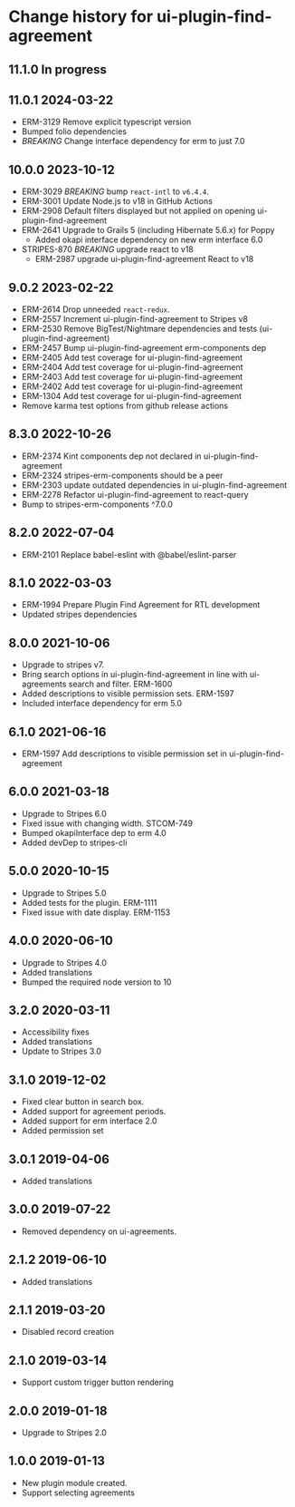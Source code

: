 # Change history for ui-plugin-find-agreement

## 11.1.0 In progress

## 11.0.1 2024-03-22
* ERM-3129 Remove explicit typescript version
* Bumped folio dependencies
* *BREAKING* Change interface dependency for erm to just 7.0

## 10.0.0 2023-10-12
* ERM-3029 *BREAKING* bump `react-intl` to `v6.4.4`.
* ERM-3001 Update Node.js to v18 in GitHub Actions
* ERM-2908 Default filters displayed but not applied on opening ui-plugin-find-agreement
* ERM-2641 Upgrade to Grails 5 (including Hibernate 5.6.x) for Poppy
  * Added okapi interface dependency on new erm interface 6.0
* STRIPES-870 *BREAKING* upgrade react to v18
  * ERM-2987 upgrade ui-plugin-find-agreement React to v18

## 9.0.2 2023-02-22
* ERM-2614 Drop unneeded `react-redux`.
* ERM-2557 Increment ui-plugin-find-agreement to Stripes v8
* ERM-2530 Remove BigTest/Nightmare dependencies and tests (ui-plugin-find-agreement)
* ERM-2457 Bump ui-plugin-find-agreement erm-components dep
* ERM-2405 Add test coverage for ui-plugin-find-agreement <View>
* ERM-2404 Add test coverage for ui-plugin-find-agreement <Modal>
* ERM-2403 Add test coverage for ui-plugin-find-agreement <Filters>
* ERM-2402 Add test coverage for ui-plugin-find-agreement <Container>
* ERM-1304 Add test coverage for ui-plugin-find-agreement <AgreementSearch>
* Remove karma test options from github release actions

## 8.3.0 2022-10-26
* ERM-2374 Kint components dep not declared in ui-plugin-find-agreement
* ERM-2324 stripes-erm-components should be a peer
* ERM-2303 update outdated dependencies in ui-plugin-find-agreement
* ERM-2278 Refactor ui-plugin-find-agreement to react-query
* Bump to stripes-erm-components ^7.0.0

## 8.2.0 2022-07-04
* ERM-2101 Replace babel-eslint with @babel/eslint-parser

## 8.1.0 2022-03-03
* ERM-1994 Prepare Plugin Find Agreement for RTL development
* Updated stripes dependencies

## 8.0.0 2021-10-06
* Upgrade to stripes v7.
* Bring search options in ui-plugin-find-agreement in line with ui-agreements search and filter. ERM-1600
* Added descriptions to visible permission sets. ERM-1597
* Included interface dependency for erm 5.0

## 6.1.0 2021-06-16
* ERM-1597 Add descriptions to visible permission set in ui-plugin-find-agreement

## 6.0.0 2021-03-18
* Upgrade to Stripes 6.0
* Fixed issue with changing width. STCOM-749
* Bumped okapiInterface dep to erm 4.0
* Added devDep to stripes-cli

## 5.0.0 2020-10-15
* Upgrade to Stripes 5.0
* Added tests for the plugin. ERM-1111
* Fixed issue with date display. ERM-1153

## 4.0.0 2020-06-10
* Upgrade to Stripes 4.0
* Added translations
* Bumped the required node version to 10

## 3.2.0 2020-03-11
* Accessibility fixes
* Added translations
* Update to Stripes 3.0

## 3.1.0 2019-12-02
* Fixed clear button in search box.
* Added support for agreement periods.
* Added support for erm interface 2.0
* Added permission set

## 3.0.1 2019-04-06
* Added translations

## 3.0.0 2019-07-22
* Removed dependency on ui-agreements.

## 2.1.2 2019-06-10
* Added translations

## 2.1.1 2019-03-20
* Disabled record creation

## 2.1.0 2019-03-14
* Support custom trigger button rendering

## 2.0.0 2019-01-18
* Upgrade to Stripes 2.0

## 1.0.0 2019-01-13
* New plugin module created.
* Support selecting agreements
